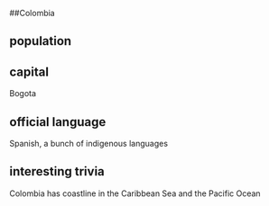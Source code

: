 ##Colombia
## population


## capital
Bogota
 
## official language
Spanish, a bunch of indigenous languages

## interesting trivia
Colombia has coastline in the Caribbean Sea and the Pacific Ocean


